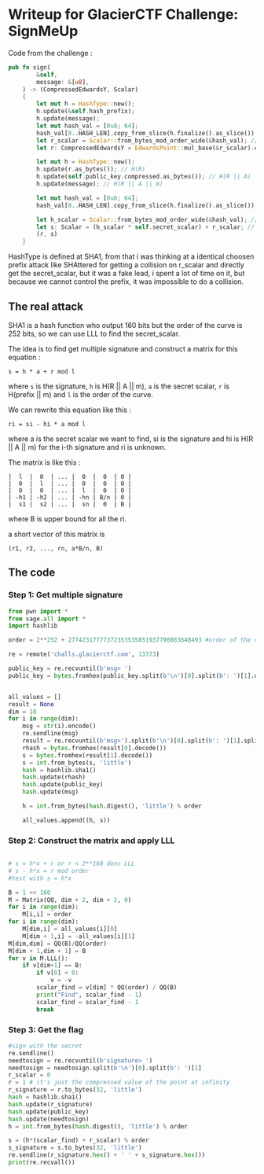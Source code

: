 # Writeup for GlacierCTF Challenge: **SignMeUp**

Code from the challenge : 
```rust
pub fn sign(
        &self,
        message: &[u8],
    ) -> (CompressedEdwardsY, Scalar)
    {
        let mut h = HashType::new();
        h.update(&self.hash_prefix);
        h.update(message);
        let mut hash_val = [0u8; 64];
        hash_val[0..HASH_LEN].copy_from_slice(h.finalize().as_slice());
        let r_scalar = Scalar::from_bytes_mod_order_wide(&hash_val); // r = H(prefix || m)
        let r: CompressedEdwardsY = EdwardsPoint::mul_base(&r_scalar).compress(); // R = H(prefix || m)*B

        let mut h = HashType::new();
        h.update(r.as_bytes()); // H(R)
        h.update(self.public_key.compressed.as_bytes()); // H(R || A)
        h.update(message); // H(R || A || m)

        let mut hash_val = [0u8; 64];
        hash_val[0..HASH_LEN].copy_from_slice(h.finalize().as_slice()); // H(R || A || m)

        let h_scalar = Scalar::from_bytes_mod_order_wide(&hash_val); // h = H(R || A || m)
        let s: Scalar = (h_scalar * self.secret_scalar) + r_scalar; // s = h * a + r
        (r, s)
    }
```

HashType is defined at SHA1, from that i was thinking at a identical choosen prefix attack like SHAttered for getting a collision on r_scalar and directly get the secret_scalar,
but it was a fake lead, i spent a lot of time on it, but because we cannot control the prefix, it was impossible to do a collision.

## The real attack

SHA1 is a hash function who output 160 bits but the order of the curve is 252 bits, so we can use LLL to find the secret_scalar.

The idea is to find get multiple signature and construct a matrix for this equation :
```
s = h * a + r mod l
```
where `s` is the signature, `h` is H(R || A || m), `a` is the secret scalar, `r` is H(prefix || m) and `l` is the order of the curve.

We can rewrite this equation like this :
```
ri = si - hi * a mod l
```
where a is the secret scalar we want to find, si is the signature and hi is H(R || A || m) for the i-th signature and ri is unknown.

The matrix is like this :
```
|  l  |  0  | ... |  0  |  0  | 0 |
|  0  |  l  | ... |  0  |  0  | 0 |
|  0  |  0  | ... |  l  |  0  | 0 |
| -h1 | -h2 | ... | -hn | B/n | 0 |
|  s1 |  s2 | ... |  sn |  0  | B |
```
where B is upper bound for all the ri.

a short vector of this matrix is
```
(r1, r2, ..., rn, a*B/n, B)
```

## The code

### Step 1: Get multiple signature

```py
from pwn import *
from sage.all import *
import hashlib

order = 2**252 + 27742317777372353535851937790883648493 #order of the curve

re = remote('challs.glacierctf.com', 13373)

public_key = re.recvuntil(b'msg> ')
public_key = bytes.fromhex(public_key.split(b'\n')[0].split(b': ')[1].decode())


all_values = []
result = None
dim = 10
for i in range(dim):
    msg = str(i).encode()
    re.sendline(msg)
    result = re.recvuntil(b'msg>').split(b'\n')[0].split(b': ')[1].split(b' ')
    rhash = bytes.fromhex(result[0].decode())
    s = bytes.fromhex(result[1].decode())
    s = int.from_bytes(s, 'little')
    hash = hashlib.sha1()
    hash.update(rhash)
    hash.update(public_key)
    hash.update(msg)

    h = int.from_bytes(hash.digest(), 'little') % order

    all_values.append((h, s))
```

### Step 2: Construct the matrix and apply LLL

```py

# s = h*x + r or r < 2**160 donc LLL
# s - h*x = r mod order
#test with s = h*x

B = 1 << 160
M = Matrix(QQ, dim + 2, dim + 2, 0)
for i in range(dim):
    M[i,i] = order
for i in range(dim):
    M[dim,i] = all_values[i][0]
    M[dim + 1,i] = -all_values[i][1]
M[dim,dim] = QQ(B)/QQ(order)
M[dim + 1,dim + 1] = B
for v in M.LLL():
    if v[dim+1] == B:
        if v[0] < 0:
            v = -v
        scalar_find = v[dim] * QQ(order) / QQ(B)
        print("Find", scalar_find - 1)
        scalar_find = scalar_find - 1
        break

```

### Step 3: Get the flag

```py
#sign with the secret
re.sendline()
needtosign = re.recvuntil(b'signature> ')
needtosign = needtosign.split(b'\n')[0].split(b': ')[1]
r_scalar = 0
r = 1 # it's just the compressed value of the point at infinity
r_signature = r.to_bytes(32, 'little')
hash = hashlib.sha1()
hash.update(r_signature)
hash.update(public_key)
hash.update(needtosign)
h = int.from_bytes(hash.digest(), 'little') % order

s = (h*(scalar_find) + r_scalar) % order
s_signature = s.to_bytes(32, 'little')
re.sendline(r_signature.hex() + ' ' + s_signature.hex())
print(re.recvall())
```